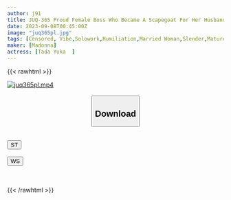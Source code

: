 ```yaml
---
author: j91
title: JUQ-365 Proud Female Boss Who Became A Scapegoat For Her Husband, Dealing With Complaints Of Shame. A Married Woman Who Repeatedly Apologizes And Cums After Being Forced A Fixed Vibrator By A Malicious Man. Yuka Tada
date: 2023-09-08T00:45:00Z
image: "juq365pl.jpg"
tags: [Censored, Vibe,Solowork,Humiliation,Married Woman,Slender,Mature Woman	]
maker: [Madonna]
actress: [Tada Yuka  ]
---
```



{{< rawhtml >}}

<div class="video" data-videoid="YDZ1lKq0jduv0o4">
    <a href="javascript:;">
        <img src="https://my.j91.asia/posts/juq365pl/juq365pl.jpg" width="WIDTH" height="HEIGHT" alt="juq365pl.mp4" loading="lazy">
    </a>
</div>

<script type="text/javascript" src="https://j91.asia/asset/on-demand-st.js"></script>

<br>
  <link rel="stylesheet" href="https://j91.asia/asset/bs5.css">
  
  <center>
  <button class="btn btn-primary" type="button" data-bs-toggle="collapse" data-bs-target=".multi-collapse" aria-expanded="false" aria-controls="multiCollapseExample1 multiCollapseExample2"><h2>Download</h2></button></center>
</p>
<div class="row">
  <div class="col">
    <div class="collapse multi-collapse" id="multiCollapseExample1">
      <div class="card card-body">
	      	      <br>
<div class="buttons">  
<a href="https://streamtape.to/v/YDZ1lKq0jduv0o4"><button class="btn-hover color-3"><i class="fa fa-download"></i> ST</button></a></div>
    </div>
  </div>
</div>
  <div class="col">
    <div class="collapse multi-collapse" id="multiCollapseExample2">
      <div class="card card-body">
	      <br>
<div class="buttons">
    <a href="https://wolfstream.tv/g0oapy1cizyi"><button class="btn-hover color-9"><i class="fa fa-download"></i> WS</button></a></div>
<br><br>
      </div>
    </div>
  </div>
</div>

{{< /rawhtml >}}
